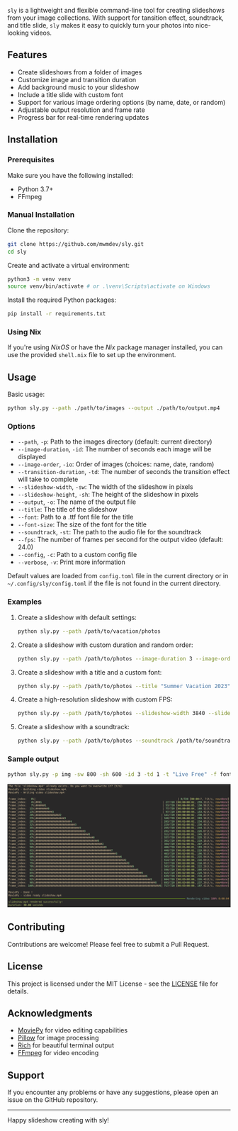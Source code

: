 `sly` is a lightweight and flexible command-line tool for creating slideshows from your image collections. With support for tansition effect, soundtrack, and title slide, `sly` makes it easy to quickly turn your photos into nice-looking videos.

## Features

- Create slideshows from a folder of images
- Customize image and transition duration
- Add background music to your slideshow
- Include a title slide with custom font
- Support for various image ordering options (by name, date, or random)
- Adjustable output resolution and frame rate
- Progress bar for real-time rendering updates

## Installation

### Prerequisites

Make sure you have the following installed:

- Python 3.7+
- FFmpeg

### Manual Installation

Clone the repository:

   ```bash
   git clone https://github.com/mwmdev/sly.git
   cd sly
   ```

Create and activate a virtual environment:

   ```bash
   python3 -m venv venv
   source venv/bin/activate # or .\venv\Scripts\activate on Windows
   ```

Install the required Python packages:

   ```bash
   pip install -r requirements.txt
   ```

### Using Nix

If you're using _NixOS_ or have the _Nix_ package manager installed, you can use the provided `shell.nix` file to set up the environment.

## Usage

Basic usage:

```bash
python sly.py --path ./path/to/images --output ./path/to/output.mp4
```

### Options

- `--path`, `-p`: Path to the images directory (default: current directory)
- `--image-duration`, `-id`: The number of seconds each image will be displayed
- `--image-order`, `-io`: Order of images (choices: name, date, random)
- `--transition-duration`, `-td`: The number of seconds the transition effect will take to complete
- `--slideshow-width`, `-sw`: The width of the slideshow in pixels
- `--slideshow-height`, `-sh`: The height of the slideshow in pixels
- `--output`, `-o`: The name of the output file
- `--title`: The title of the slideshow 
- `--font`: Path to a .ttf font file for the title    
- `--font-size`: The size of the font for the title 
- `--soundtrack`, `-st`: The path to the audio file for the soundtrack 
- `--fps`: The number of frames per second for the output video (default: 24.0)
- `--config`, `-c`: Path to a custom config file 
- `--verbose`, `-v`: Print more information

Default values are loaded from `config.toml` file in the current directory or in `~/.config/sly/config.toml` if the file is not found in the current directory.


### Examples

1. Create a slideshow with default settings:
   ```bash
   python sly.py --path /path/to/vacation/photos
   ```

2. Create a slideshow with custom duration and random order:
   ```bash
   python sly.py --path /path/to/photos --image-duration 3 --image-order random
   ```

3. Create a slideshow with a title and a custom font:
   ```bash
   python sly.py --path /path/to/photos --title "Summer Vacation 2023" --font /path/to/font.ttf --font-size 48
   ```

4. Create a high-resolution slideshow with custom FPS:
   ```bash
   python sly.py --path /path/to/photos --slideshow-width 3840 --slideshow-height 2160 --fps 30
   ```

5. Create a slideshow with a soundtrack:
   ```bash
   python sly.py --path /path/to/photos --soundtrack /path/to/soundtrack.mp3
   ```

### Sample output

```bash
python sly.py -p img -sw 800 -sh 600 -id 3 -td 1 -t "Live Free" -f fonts/HomemadeApple-Regular.ttf -fs 50
```

![sample output](assets/screenshot.png)

## Contributing

Contributions are welcome! Please feel free to submit a Pull Request.

## License

This project is licensed under the MIT License - see the [LICENSE](LICENSE) file for details.

## Acknowledgments

- [MoviePy](https://zulko.github.io/moviepy/) for video editing capabilities
- [Pillow](https://python-pillow.org/) for image processing
- [Rich](https://rich.readthedocs.io/) for beautiful terminal output
- [FFmpeg](https://ffmpeg.org/) for video encoding

## Support

If you encounter any problems or have any suggestions, please open an issue on the GitHub repository.

---

Happy slideshow creating with sly!
